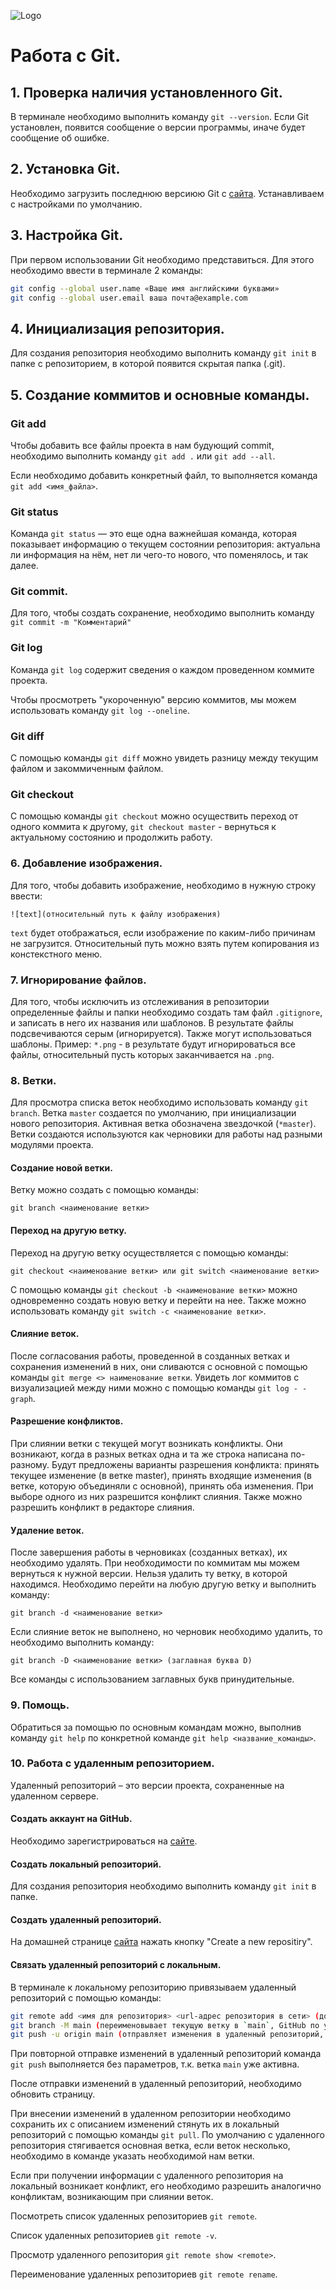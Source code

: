 ![Logo](Снимок.PNG)
# Работа с Git.
## 1. Проверка наличия установленного Git.
В терминале необходимо выполнить команду `git --version`. Если Git установлен, появится сообщение о версии программы, иначе будет сообщение об ошибке.
## 2. Установка Git.
Необходимо загрузить последнюю версиюю Git с [сайта](https://git-scm.com/downloads). Устанавливаем с настройками по умолчанию.
## 3. Настройка Git.
При первом использовании Git необходимо представиться. Для этого необходимо ввести в терминале 2 команды:
```Bash
git config --global user.name «Ваше имя английскими буквами»
git config --global user.email ваша почта@example.com
```
## 4. Инициализация репозитория.
Для создания репозитория необходимо выполнить команду `git init` в папке с репозиторием, в которой появится скрытая папка (.git).
## 5. Создание коммитов и основные команды.
### Git add
Чтобы добавить все файлы проекта в нам будующий commit, необходимо выполнить команду `git add .` или `git add --all`.

Если необходимо добавить конкретный файл, то выполняется команда `git add <имя_файла>`.
### Git status
Команда `git status` — это еще одна важнейшая команда, которая показывает информацию о текущем состоянии репозитория: актуальна ли информация на нём, нет ли чего-то нового, что поменялось, и так далее.
### Git commit.
Для того, чтобы создать сохранение, необходимо выполнить команду `git commit -m "Комментарий"`
### Git log
Команда `git log` содержит сведения о каждом проведенном коммите проекта.

Чтобы просмотреть "укороченную" версию коммитов, мы можем использовать команду `git log --oneline`.
### Git diff
С помощью команды `git diff` можно увидеть разницу между текущим файлом и закоммиченным файлом.
### Git checkout
С помощью команды `git checkout` можно осуществить переход от одного коммита к другому, `git checkout master` - вернуться к актуальному состоянию и продолжить работу.
### 6. Добавление изображения.
Для того, чтобы добавить изображение, необходимо в нужную строку ввести:
```
![text](относительный путь к файлу изображения)
```
`text` будет отображаться, если изображение по каким-либо причинам не загрузится. Относительный путь можно взять путем копирования из констекстного меню.
### 7. Игнорирование файлов.
Для того, чтобы исключить из отслеживания в репозитории определенные файлы и папки необходимо создать там файл `.gitignore`, и записать в него их названия или шаблонов. В результате файлы подсвечиваются серым (игнорируется).
Также могут использоваться шаблоны. Пример: `*.png` - в результате будут игнорироваться все файлы, относительный пусть которых  заканчивается на `.png`.
### 8. Ветки.
Для просмотра списка веток необходимо использовать команду `git branch`. Ветка `master` создается по умолчанию, при инициализации нового репозитория. Активная ветка обозначена звездочкой (`*master`). Ветки создаются используются как черновики для работы над разными модулями проекта. 
#### Создание новой ветки.
Ветку можно создать с помощью команды:
```
git branch <наименование ветки>
```
#### Переход на другую ветку.
Переход на другую ветку осуществляется с помощью команды:
```
git checkout <наименование ветки> или git switch <наименование ветки>
```
С помощью команды `git checkout -b <наименование ветки>` можно одновременно создать новую ветку и перейти на нее. Также можно использовать команду `git switch -c <наименование ветки>`.
#### Слияние веток.
После согласования работы, проведенной в созданных ветках и сохранения изменений в них, они сливаются с основной с помощью команды `git merge <> наименование ветки`. Увидеть лог коммитов с визуализацией
между ними можно с помощью команды `git log - - graph`.
#### Разрешение конфликтов.
При слиянии ветки с текущей могут возникать конфликты. Они возникают, когда в разных ветках одна и та же строка написана по-разному. Будут предложены варианты разрешения конфликта: принять текущее изменение (в ветке master), принять входящие изменения (в ветке, которую объединяли с основной), принять оба изменения. При выборе одного из них разрешится конфликт слияния.
Также можно разрешить конфликт в редакторе слияния.
#### Удаление веток.
После завершения работы в черновиках (созданных ветках), их необходимо удалять. При необходимости по коммитам мы можем вернуться к нужной версии. Нельзя удалить ту ветку, в которой находимся. Необходимо перейти на любую другую ветку и выполнить команду:
```
git branch -d <наименование ветки>
```
Если слияние веток не выполнено, но черновик необходимо удалить, то необходимо выполнить команду:
```
git branch -D <наименование ветки> (заглавная буква D)
```
Все команды с использованием заглавных букв принудительные.
### 9. Помощь.
Обратиться за помощью по основным командам можно, выполнив команду `git help` по конкретной команде `git help <название_команды>`.
### 10. Работа с удаленным репозиторием.
Удаленный репозиторий – это версии проекта, сохраненные на удаленном сервере.
#### Создать аккаунт на GitHub.
Необходимо зарегистрироваться на [сайте](https://github.com/).
#### Создать локальный репозиторий.
Для создания репозитория необходимо выполнить команду `git init` в папке.
#### Создать удаленный репозиторий.
На домашней странице [сайта](https://github.com/) нажать кнопку "Create a new repositiry".
#### Связать удаленный репозиторий с локальным.
В терминале к локальному репозиторию привязываем удаленный репозиторий с помощью команды:
```Bash
git remote add <имя для репозитория> <url-адрес репозитория в сети> (добавляет удаленный репотозирий к локальному)
git branch -M main (переименовывает текущую ветку в `main`, GitHub по умолчанию создает ветку с наименованием `main`)
git push -u origin main (отправляет изменения в удаленный репозиторий, `origin` наименование репозитория)
```
При повторной отправке изменений в удаленный репозиторий команда `git push` выполняется без параметров, т.к. ветка `main` уже активна.

После отправки изменений в удаленный репозиторий, необходимо обновить страницу.

При внесении изменений в удаленном репозитории необходимо сохранить их с описанием изменений стянуть их в локальный репозиторий с помощью команды `git pull`. По умолчанию с удаленного репозитория стягивается основная ветка, если веток несколько, необходимо в команде указать необходимой нам ветки.

Если при получении информации с удаленного репозитория на локальный возникает конфликт, его необходимо разрешить аналогично конфликтам, возникающим при слиянии веток.

Посмотреть список удаленных репозиториев `git remote`.

Список удаленных репозиториев `git remote -v`.

Просмотр удаленного репозитория `git remote show <remote>`.

Переименование удаленных репозиториев `git remote rename`.
